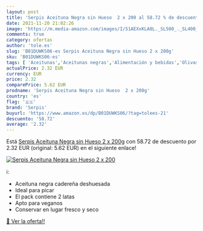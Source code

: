 ```yaml
---
layout: post
title: 'Serpis Aceituna Negra sin Hueso  2 x 200 al 58.72 % de descuento'
date: 2021-11-20 21:02:26
image: 'https://m.media-amazon.com/images/I/51AEXxKLA8L._SL500_._SL400_.jpg'
comments: true
category: ofertas
author: 'tole.es'
slug: 'B01DUWKS06-es Serpis Aceituna Negra sin Hueso 2 x 200g'
sku: 'B01DUWKS06-es'
tags: [ 'Aceitunas','Aceitunas negras','Alimentación y bebidas','Olivas, encurtidos y condimentos','aceituna','serpis', ]
actualPrice: 2.32 EUR
currency: EUR
price: 2.32
comparePrice: 5.62 EUR
prodname: 'Serpis Aceituna Negra sin Hueso  2 x 200g'
country: 'es'
flag: '🇪🇸'
brand: 'Serpis'
buyurl: 'https://www.amazon.es/dp/B01DUWKS06/?tag=tolees-21'
descuento: '58.72'
average: '2.32'
---
```


Está [Serpis Aceituna Negra sin Hueso  2 x 200g](https://www.amazon.es/dp/B01DUWKS06/?tag=tolees-21) con 58.72 de descuento por 2.32 EUR (original: 5.62 EUR) en el siguiente enlace!

[![Serpis Aceituna Negra sin Hueso  2 x 200](https://m.media-amazon.com/images/I/51AEXxKLA8L._SL500_._SL400_.jpg)](https://www.amazon.es/dp/B01DUWKS06/?tag=tolees-21)

ℹ️:

- Aceituna negra cadereña deshuesada
- Ideal para picar
- El pack contiene 2 latas
- Apto para veganos
- Conservar en lugar fresco y seco

[🛒 Ver la oferta!!](https://www.amazon.es/dp/B01DUWKS06/?tag=tolees-21)
